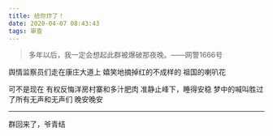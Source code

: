 ```yaml
---
title: 给你炸了！
date: 2020-04-07 08:43:43
tags: 审查
---
```

> 多年以后，我一定会想起此群被爆破那夜晚。——网警1666号

舆情监察员们走在康庄大道上
嬉笑地摘掉红的不成样的
祖国的喇叭花

可不是现在
有权反悔洋房村寨和多汁肥肉
准静止峰下，睡得安稳
梦中的喊叫胜过了所有无声和无声们
晚安晚安

---
群回来了，爷青结
